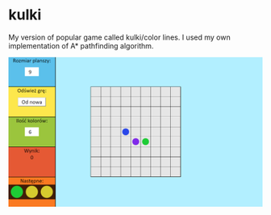 # kulki
My version of popular game called kulki/color lines. I used my own implementation of A* pathfinding algorithm.

<img src="https://github.com/mterczynski/kulki/blob/master/assets/projectPreview.PNG">
